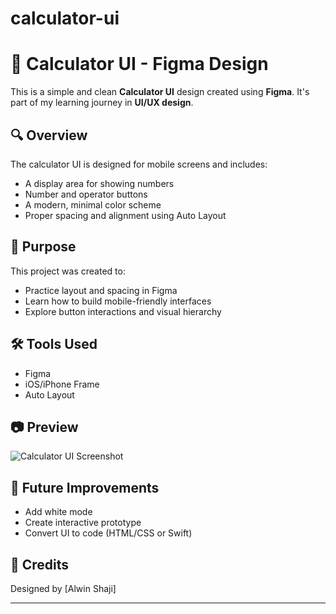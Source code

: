 # calculator-ui
# 📱 Calculator UI - Figma Design

This is a simple and clean **Calculator UI** design created using **Figma**. It's part of my learning journey in **UI/UX design**.

## 🔍 Overview

The calculator UI is designed for mobile screens and includes:
- A display area for showing numbers
- Number and operator buttons
- A modern, minimal color scheme
- Proper spacing and alignment using Auto Layout

## 🎯 Purpose

This project was created to:
- Practice layout and spacing in Figma
- Learn how to build mobile-friendly interfaces
- Explore button interactions and visual hierarchy

## 🛠 Tools Used

- Figma
- iOS/iPhone Frame
- Auto Layout

## 📷 Preview

![Calculator UI Screenshot](link-to-your-image-or-attach-it-on-GitHub)


## 🚀 Future Improvements

- Add white mode
- Create interactive prototype
- Convert UI to code (HTML/CSS or Swift)

## 🙌 Credits

Designed by [Alwin Shaji]

---

